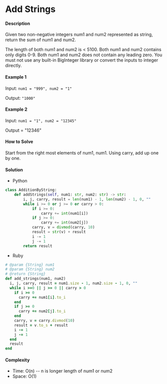 # Add Strings

#### Description

Given two non-negative integers num1 and num2 represented as string, return the sum of num1 and num2.

The length of both num1 and num2 is < 5100.
Both num1 and num2 contains only digits 0-9.
Both num1 and num2 does not contain any leading zero.
You must not use any built-in BigInteger library or convert the inputs to integer directly.

#### Example 1
Input: `num1 = "999", num2 = "1"`

Output: `"1000"`

#### Example 2
Input: `num1 = "1", num2 = "12345"`

Output = "12346"

#### How to Solve

Start from the right most elements of num1, num1.
Using carry, add up one by one.

#### Solution
- Python

```python
class AdditionByString:
    def addStrings(self, num1: str, num2: str) -> str:
        i, j, carry, result = len(num1) - 1, len(num2) - 1, 0, ""
        while i >= 0 or j >= 0 or carry > 0:
            if i >= 0:
                carry += int(num1[i])
            if j >= 0:
                carry += int(num2[j])
            carry, v = divmod(carry, 10)
            result = str(v) + result
            i -= 1
            j -= 1
        return result
```

- Ruby

```ruby
# @param {String} num1
# @param {String} num2
# @return {String}
def add_strings(num1, num2)
  i, j, carry, result = num1.size - 1, num2.size - 1, 0, ""
  while i >=0 || j >= 0 || carry > 0
    if i >= 0
      carry += num1[i].to_i
    end
    if j >= 0
      carry += num2[j].to_i
    end
    carry, v = carry.divmod(10)
    result = v.to_s + result
    i -= 1
    j -= 1
  end
  result
end
```

#### Complexity
- Time: O(n) -- n is longer length of num1 or num2
- Space: O(1)